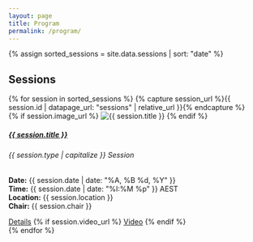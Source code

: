 ```yaml
---
layout: page  
title: Program
permalink: /program/
---
```


{% assign sorted_sessions = site.data.sessions | sort: "date" %}

<script src='https://cdn.jsdelivr.net/npm/fullcalendar@6.1.15/index.global.min.js'></script>
<script>
  document.addEventListener('DOMContentLoaded', function() {
    let sessionsData = {{ sorted_sessions | jsonify }};
    let firstEventDate = sessionsData[0]["start"]
    <!-- TODO: loop over the array and set url property to the session page. -->
    console.log(sessionsData)
    for (i in sessionsData) {
        let sessionId = sessionsData[i]["id"]
        sessionsData[i]["url"] = `{{ site.baseurl }}/sessions/${sessionId}.html`
    }
    var calendarEl = document.getElementById('calendar');
    var calendar = new FullCalendar.Calendar(calendarEl, {
        themeSystem: 'bootstrap5',
        timeZone: 'AEST',
        initialView: 'timeGridWeek',
        events: sessionsData,
        initialDate: firstEventDate,
    });
    calendar.render();

    <!-- experiments with the session data... -->
    console.log(sessionsData)
    var event = calendar.getEventById('research1')
    console.log(event)

    var start = event.start // a property (a Date object)
    console.log(start.toISOString()) // "2018-09-01T00:00:00.000Z"
  });
</script>
<div id='calendar'></div>

<h2>Sessions</h2>


<div class="row row-cols-1 row-cols-md-2 g-4">
  {% for session in sorted_sessions %}
    {% capture session_url %}{{ session.id | datapage_url: "sessions" | relative_url }}{% endcapture %}
    <div class="col">
      <div class="card h-100">
        {% if session.image_url %}
          <img src="{{ session.image_url | relative_url }}" class="card-img-top" alt="{{ session.title }}">
        {% endif %}
        <div class="card-body">
          <h5 class="card-title">
            <a href="{{ session_url }}" class="text-decoration-none text-dark">{{ session.title }}</a>
          </h5>
          <h6 class="card-subtitle mb-2 text-muted">{{ session.type | capitalize }} Session</h6>
          <p class="card-text">
            <strong>Date:</strong> {{ session.date | date: "%A, %B %d, %Y" }}<br>
            <strong>Time:</strong> {{ session.date | date: "%I:%M %p" }} AEST<br>
            <strong>Location:</strong> {{ session.location }}<br>
            <strong>Chair:</strong> {{ session.chair }}
          </p>
        </div>
        <div class="card-footer">
          <a href="{{ session_url }}" class="btn btn-outline-secondary">Details</a>
          {% if session.video_url %}
            <a href="{{ session.video_url }}" class="btn btn-outline-secondary" target="_blank">Video</a>
          {% endif %}
        </div>
      </div>
    </div>
  {% endfor %}
</div>

